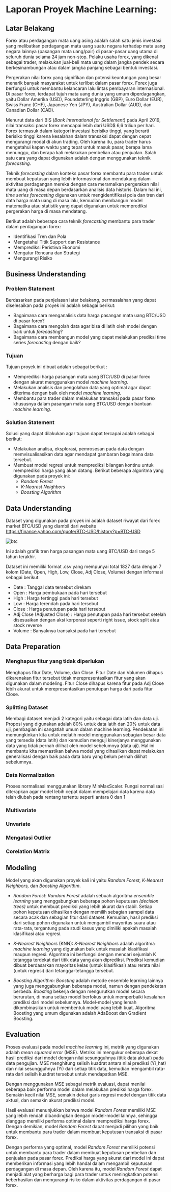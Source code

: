 # Laporan Proyek Machine Learning:

## Latar Belakang
Forex atau perdagangan mata uang asing adalah salah satu jenis investasi yang melibatkan perdagangan mata uang suatu negara terhadap mata uang negara lainnya (pasangan mata uang/pair) di pasar-pasar uang utama di seluruh dunia selama 24 jam non-stop. Pelaku usaha forex, yang dikenal sebagai trader, melakukan jual-beli mata uang dalam jangka pendek secara berkesinambungan atau dalam jangka panjang sebagai bentuk investasi.

Pergerakan nilai forex yang signifikan dan potensi keuntungan yang besar menarik banyak masyarakat untuk terlibat dalam pasar forex. Forex juga berfungsi untuk membantu kelancaran lalu lintas pembayaran internasional. Di pasar forex, terdapat tujuh mata uang dunia yang umum diperdagangkan, yaitu Dollar Amerika (USD), Poundsterling Inggris (GBP), Euro Dollar (EUR), Swiss Franc (CHF), Japanese Yen (JPY), Australian Dollar (AUD), dan Canadian Dollar (CAD).

Menurut data dari BIS (*Bank International for Settlement*) pada April 2019, nilai transaksi pasar forex mencapai lebih dari USD$ 6,6 triliun per hari. Forex termasuk dalam kategori investasi berisiko tinggi, yang berarti berisiko tinggi karena kesalahan dalam transaksi dapat dengan cepat mengurangi modal di akun trading. Oleh karena itu, para trader harus mengetahui kapan waktu yang tepat untuk masuk pasar, berapa lama menunggu, dan berapa kali melakukan pembelian atau penjualan. Salah satu cara yang dapat digunakan adalah dengan menggunakan teknik *forecasting*.

Teknik *forecasting* dalam konteks pasar forex membantu para trader untuk membuat keputusan yang lebih informasional dan mendukung dalam aktivitas perdagangan mereka dengan cara meramalkan pergerakan nilai mata uang di masa depan berdasarkan analisis data historis. Dalam hal ini, *time series forecasting* digunakan untuk mengidentifikasi pola dan tren dari data harga mata uang di masa lalu, kemudian membangun model matematika atau statistik yang dapat digunakan untuk memprediksi pergerakan harga di masa mendatang.

Berikut adalah beberapa cara teknik *forecasting* membantu para trader dalam perdagangan forex:

* Identifikasi Tren dan Pola
* Mengetahui Titik Support dan Resistance
* Memprediksi Peristiwa Ekonomi
* Mengatur Rencana dan Strategi
* Mengurangi Risiko

## Business Understanding
### Problem Statement
Berdasarkan pada penjelasan latar belakang, permasalahan yang dapat diselesaikan pada proyek ini adalah sebagai berikut:

* Bagaimana cara menganalisis data harga pasangan mata uang BTC/USD di pasar forex?
* Bagaimana cara mengolah data agar bisa di latih oleh model dengan baik untuk *forecasting*?
* Bagaimana cara membangun model yang dapat melakukan prediksi time series *forecasting* dengan baik?

### Tujuan
Tujuan proyek ini dibuat adalah sebagai berikut :

* Memprediksi harga pasangan mata uang BTC/USD di pasar forex dengan akurat menggunakan model *machine learning*.
* Melakukan analisis dan pengolahan data yang optimal agar dapat diterima dengan baik oleh model *machine learning*.
* Membantu para trader dalam melakukan transaksi pada pasar forex khususnya dalam pasangan mata uang BTC/USD dengan bantuan *machine learning*.

### Solution Statement
Solusi yang dapat dilakukan agar tujuan dapat tercapai adalah sebagai berikut:

* Melakukan analisa, eksplorasi, pemrosesan pada data dengan memvisualisasikan data agar mendapat gambaran bagaimana data tersebut.
* Membuat model regresi untuk memprediksi bilangan kontinu untuk memprediksi harga yang akan datang. Berikut beberapa algoritma yang digunakan pada proyek ini:
  * *Random Forest*
  * *K-Nearest Neighbors*
  * *Boosting Algorithm*
  
## Data Understanding
Dataset yang digunakan pada proyek ini adalah dataset riwayat dari forex market BTC/USD yang diambil dari website  https://finance.yahoo.com/quote/BTC-USD/history?p=BTC-USD


![btc](https://github.com/benisafangat/predictive-analytics/assets/70525105/8fa77e42-009c-4fbf-a097-92c4f35f10f1)

Ini adalah grafik tren harga pasangan mata uang BTC/USD dari range 5 tahun terakhir.

Dataset ini memiliki format .csv yang mempunyai total 1827 data dengan 7 kolom (Date, Open, High, Low, Close, Adj Close, Volume) dengan informasi sebagai berikut:

* Date : Tanggal data tersebut direkam
* Open : Harga pembukaan pada hari tersebut
* High : Harga tertinggi pada hari tersebut
* Low : Harga terendah pada hari tersebut
* Close : Harga penutupan pada hari tersebut
* Adj Close (Adjusted Close) : Harga penutupan pada hari tersebut setelah disesuaikan dengan aksi korporasi seperti right issue, stock split atau stock reverse
* Volume : Banyaknya transaksi pada hari tersebut

## Data Preparation
### Menghapus fitur yang tidak diperlukan
Menghapus fitur Date, Volume, dan Close. Fitur Date dan Volumen dihapus dikarenakan fitur tersebut tidak merepresentasikan fitur yang akan digunakan dalam modeling. Fitur Close dihapus karena fitur pada Adj Close lebih akurat untuk merepresentasikan penutupan harga dari pada fitur Close.

### Splitting Dataset
Membagi dataset menjadi 2 kategori yaitu sebagai data latih dan data uji. Proposi yang digunakan adalah 80% untuk data latih dan 20% untuk data uji, pembagian ini sangatlah umum dalam machine learning. Pendekatan ini memungkinkan kita untuk melatih model menggunakan sebagian besar data yang tersedia (data latih) dan kemudian menguji kinerjanya menggunakan data yang tidak pernah dilihat oleh model sebelumnya (data uji). Hal ini membantu kita memastikan bahwa model yang dihasilkan dapat melakukan generalisasi dengan baik pada data baru yang belum pernah dilihat sebelumnya.

### Data Normalization
Proses normalisasi menggunakan library MinMaxScaler. Fungsi normalisasi diterapkan agar model lebih cepat dalam mempelajari data karena data telah diubah pada rentang tertentu seperti antara 0 dan 1

### Multivariate
### Unvariate
### Mengatasi Outlier
### Corelation Matrix

## Modeling
Model yang akan digunakan proyek kali ini yaitu *Random Forest, K-Nearest Neighbors,* dan *Boosting Algorithm*.

* *Random Forest*:
*Random Forest* adalah sebuah algoritma *ensemble learning* yang menggabungkan beberapa pohon keputusan *(decision trees)* untuk membuat prediksi yang lebih akurat dan stabil. Setiap pohon keputusan dihasilkan dengan memilih sebagian sampel data secara acak dan sebagian fitur dari dataset. Kemudian, hasil prediksi dari setiap pohon digunakan untuk mengambil mayoritas suara atau rata-rata, tergantung pada studi kasus yang dimiliki apakah masalah klasifikasi atau regresi.

* *K-Nearest Neighbors* (KNN):
*K-Nearest Neighbors* adalah algoritma *machine learning* yang digunakan baik untuk masalah klasifikasi maupun regresi. Algoritma ini berfungsi dengan mencari sejumlah K tetangga terdekat dari titik data yang akan diprediksi. Prediksi kemudian dibuat berdasarkan mayoritas kelas (untuk klasifikasi) atau rerata nilai (untuk regresi) dari tetangga-tetangga tersebut.

* *Boosting Algorithm*:
*Boosting* adalah metode ensemble learning lainnya yang juga menggabungkan beberapa model, namun dengan pendekatan berbeda. *Boosting* bekerja dengan mengurutkan model secara berurutan, di mana setiap model berfokus untuk memperbaiki kesalahan prediksi dari model sebelumnya. Model-model yang lemah dikombinasikan untuk membentuk model yang lebih kuat. Algoritma Boosting yang umum digunakan adalah AdaBoost dan Gradient Boosting.

## Evaluation
Proses evaluasi pada model *machine learning* ini, metrik yang digunakan adalah *mean squared error* (MSE). Metriks ini mengukur seberapa dekat hasil prediksi dari model dengan nilai sesungguhnya (titik data aktual) pada data pengujian. MSE menghitung selisih kuadrat antara nilai prediksi (Yi_hat) dan nilai sesungguhnya (Yi) dari setiap titik data, kemudian mengambil rata-rata dari selisih kuadrat tersebut untuk mendapatkan MSE.

Dengan menggunakan MSE sebagai metrik evaluasi, dapat menilai seberapa baik performa model dalam melakukan prediksi harga forex. Semakin kecil nilai MSE, semakin dekat garis regresi model dengan titik data aktual, dan semakin akurat prediksi model.

Hasil evaluasi menunjukkan bahwa model *Random Forest* memiliki MSE yang lebih rendah dibandingkan dengan model-model lainnya, sehingga dianggap memiliki performa optimal dalam memprediksi harga forex. Dengan demikian, model *Random Forest* dapat menjadi pilihan yang baik untuk membantu para trader dalam membuat keputusan transaksi di pasar forex.

Dengan performa yang optimal, model *Random Forest* memiliki potensi untuk membantu para trader dalam membuat keputusan pembelian dan penjualan pada pasar forex. Prediksi harga yang akurat dari model ini dapat memberikan informasi yang lebih handal dalam mengambil keputusan perdagangan di masa depan. Oleh karena itu, model *Random Forest* dapat menjadi alat yang berharga bagi para trader untuk meningkatkan potensi keberhasilan dan mengurangi risiko dalam aktivitas perdagangan di pasar forex.
